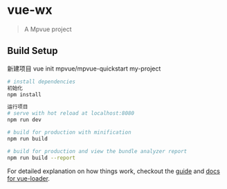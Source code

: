 # vue-wx

> A Mpvue project

## Build Setup

新建项目
vue init mpvue/mpvue-quickstart my-project

```bash
# install dependencies
初始化
npm install

运行项目
# serve with hot reload at localhost:8080
npm run dev

# build for production with minification
npm run build

# build for production and view the bundle analyzer report
npm run build --report
```

For detailed explanation on how things work, checkout the [guide](http://vuejs-templates.github.io/webpack/) and [docs for vue-loader](http://vuejs.github.io/vue-loader).
